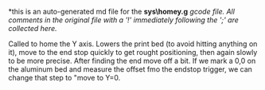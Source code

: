 *this is an auto-generated md file for the **sys\homey.g**  *gcode file. All comments in the original file with a '!' immediately following the ';' are collected here.*
<summary>Called to home the Y axis. Lowers the print bed (to avoid hitting anything on it), move to the end stop quickly to get rought positioning, then again slowly to be more precise. After finding the end move off a bit. If we mark a 0,0 on the aluminum bed and measure the offset fmo the endstop trigger, we can change that step to "move to Y=0.  </summary>
